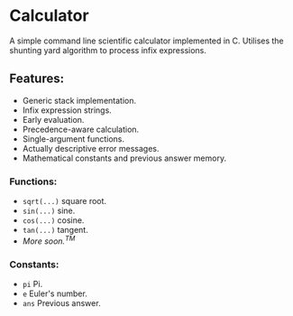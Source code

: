 # Calculator
A simple command line scientific calculator implemented in C. Utilises the
shunting yard algorithm to process infix expressions.

## Features:
+ Generic stack implementation.
+ Infix expression strings.
+ Early evaluation.
+ Precedence-aware calculation.
+ Single-argument functions.
+ Actually descriptive error messages.
+ Mathematical constants and previous answer memory.

### Functions:
+ `sqrt(...)` square root.
+ `sin(...)` sine.
+ `cos(...)` cosine.
+ `tan(...)` tangent.
+ *More soon.<sup>TM</sup>*

### Constants:
+ `pi` Pi.
+ `e` Euler's number.
+ `ans` Previous answer.
